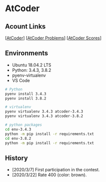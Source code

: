 # AtCoder

## Acount Links

[[AtCoder](https://atcoder.jp/users/parentheses)]
[[AtCoder Problems](https://kenkoooo.com/atcoder/#/table/parentheses)]
[[AtCoder Scores](https://atcoder-scores.herokuapp.com/graph?user=parentheses)]

## Environments

- Ubuntu 18.04.2 LTS
- Python: 3.4.3, 3.8.2
- pyenv-virtualenv
- VS Code

```bash
# Python
pyenv install 3.4.3
pyenv install 3.8.2

# virtualenv
pyenv virtualenv 3.4.3 atcoder-3.4.3
pyenv virtualenv 3.4.3 atcoder-3.8.2

# python packages
cd env-3.4.3
python -m pip install -r requirements.txt
cd env-3.8.2
python -m pip install -r requirements.txt
```

## History

- [2020/3/7] First participation in the contest.
- [2020/3/22] Rate 400 (color: brown).
